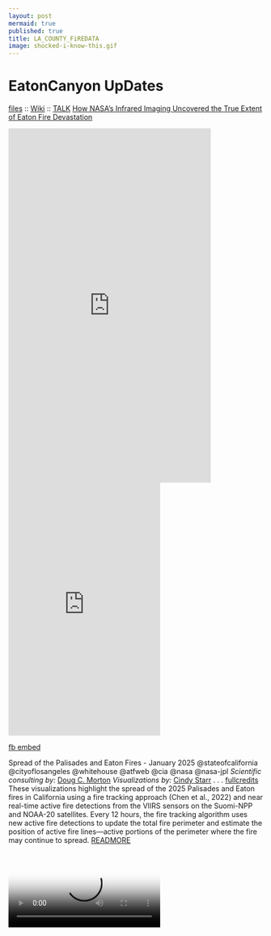 ```yaml
---
layout: post
mermaid: true
published: true
title: LA_COUNTY_FiREDATA
image: shocked-i-know-this.gif
---
```


# EatonCanyon UpDates
[files](https://archive.org/download/2marvoyagerneptune-simple-scan-station-20250703162827-19) :: [Wiki](https://en.wikipedia.org/wiki/Eaton_Fire) :: [TALK](https://en.wikipedia.org/wiki/Talk:Eaton_Fire)
[How NASA’s Infrared Imaging Uncovered the True Extent of Eaton Fire Devastation](https://scitechdaily.com/how-nasas-infrared-imaging-uncovered-the-true-extent-of-eaton-fire-devastation/)

<iframe src="https://archive.org/embed/2marvoyagerneptune-simple-scan-station-20250703162827-19" width="400" height="700" frameborder="0" webkitallowfullscreen="true" mozallowfullscreen="true" allowfullscreen></iframe>

<iframe src="https://archive.org/embed/USGSWATERDASHBOARDDEMO" width="300" height="500" frameborder="0" webkitallowfullscreen="true" mozallowfullscreen="true" allowfullscreen></iframe>




<iframe src="https://www.facebook.com/plugins/post.php?href=https%3A%2F%2Fwww.facebook.com%2Fpermalink.php%3Fstory_fbid%3Dpfbid02Su8ce8TuCwT7VqN5pYmHr62xwkpw7jc6KcvDtbdanK21ZeJ8GY6uXy1YSkwcCBbvl%26id%3D100084464911565&show_text=true&width=500" width="500" height="0" style="border:none;overflow:hidden" scrolling="no" frameborder="0" allowfullscreen="true" allow="autoplay; clipboard-write; encrypted-media; picture-in-picture; web-share"></iframe>

[fb embed](https://developers.facebook.com/docs/plugins/embedded-posts/?prefill_href=https%3A%2F%2Fwww.facebook.com%2Fpermalink.php%3Fstory_fbid%3Dpfbid02Su8ce8TuCwT7VqN5pYmHr62xwkpw7jc6KcvDtbdanK21ZeJ8GY6uXy1YSkwcCBbvl%26id%3D100084464911565#code-generator)

Spread of the Palisades and Eaton Fires - January 2025 
@stateofcalifornia @cityoflosangeles @whitehouse @atfweb @cia @nasa @nasa-jpl
_Scientific consulting by:_ [Doug C. Morton](https://svs.gsfc.nasa.gov/search/?people=Doug%20C.%20Morton)
 _Visualizations by:_ [Cindy Starr](https://svs.gsfc.nasa.gov/search/?people=Cindy%20Starr) . . . [fullcredits](https://svs.gsfc.nasa.gov/5558/#section_credits)
These visualizations highlight the spread of the 2025 Palisades and Eaton fires in California using a fire tracking approach (Chen et al., 2022) and near real-time active fire detections from the VIIRS sensors on the Suomi-NPP and NOAA-20 satellites. Every 12 hours, the fire tracking algorithm uses new active fire detections to update the total fire perimeter and estimate the position of active fire lines—active portions of the perimeter where the fire may continue to spread. [READMORE](https://svs.gsfc.nasa.gov/5558/) 

<video  controls poster="https://svs.gsfc.nasa.gov/vis/a000000/a005500/a005558/fire_spread_LA_only_2025_v52_2025-06-15_2314.02652.png">
  <source src="https://svs.gsfc.nasa.gov/vis/a000000/a005500/a005558/LAfiresBeauty_3820x1080p30.mp4" type="video/mp4" />
  
  Your browser does not support the video tag.
</video>

<video  controls poster="https://svs.gsfc.nasa.gov/vis/a000000/a005500/a005558/fire_spread_LA_only_2025_v52_2025-06-15_2314.02652.png">
  <source src="https://svs.gsfc.nasa.gov/vis/a000000/a005500/a005558/fire_spread_LA_only_2025_v52_2025-06-15_2314_1080p30.mp4" type="video/mp4" />
  
  Your browser does not support the video tag.
</video>


 <div class="tumblr-post" data-href="https://embed.tumblr.com/embed/post/w1-4nQbFNq_M02iOR1eYKg/789706425864716288" data-did="34b2532ae43c6e4a6d57b4dfc8c1506c69e64205"><a href="https://rashardmro.tumblr.com/post/789706425864716288/mapping-files-and-data-download-redistricting">https://rashardmro.tumblr.com/post/789706425864716288/mapping-files-and-data-download-redistricting</a></div>  <script async src="https://assets.tumblr.com/post.js"></script>

The Spread of the Palisades Fire

<video  controls poster="https://svs.gsfc.nasa.gov/vis/a000000/a005500/a005558/fire_spread_LA_only_2025_v52_Palisades_2025-06-15_1227.04200.png">
  <source src="https://svs.gsfc.nasa.gov/vis/a000000/a005500/a005558/fire_spread_LA_only_2025_v52_Palisades_2025-06-15_1227_1080p30.mp4" type="video/mp4" />
  
  Your browser does not support the video tag.
</video>

The Spread of the Eaton Fire

<video  controls poster="https://svs.gsfc.nasa.gov/vis/a000000/a005500/a005558/fire_spread_LA_only_2025_v54_Eaton_2025-06-15_2242.06200.png">
  <source src="https://svs.gsfc.nasa.gov/vis/a000000/a005500/a005558/fire_spread_LA_only_2025_v54_Eaton_2025-06-15_2242_1080p30.mp4" type="video/mp4" />
  
  Your browser does not support the video tag.
</video>

<img  alt="image" src="https://github.com/user-attachments/assets/e0f9bd66-7c95-4e50-baee-412c596674d6" />


<iframe src="https://www.facebook.com/plugins/post.php?href=https%3A%2F%2Fwww.facebook.com%2Fpermalink.php%3Fstory_fbid%3Dpfbid02yFbhT8ntXRoxkF61t4BXGV8CFMb4jSg2m9dWeaG9n1UnFrsveshKFDEL1xJpRBo1l%26id%3D100084464911565&show_text=true&width=500" width="500" height="500" style="border:none;overflow:hidden" scrolling="no" frameborder="0" allowfullscreen="true" allow="autoplay; clipboard-write; encrypted-media; picture-in-picture; web-share"></iframe>




# OLDTWEET [JAN2025]()
<img  alt="image" src="https://github.com/user-attachments/assets/e86c84ad-05ce-4761-a47e-7203865acbaf" />
Due to wildfire evacuations, the Lab is closed, except for emergency personnel. No fire damage has been reported. Follow updates at [http://emergency.jpl.nasa.gov](http://emergency.jpl.nasa.gov) 

Thanks to everyone for the concern for our center, but more importantly, for our colleagues and neighbors. Stay safe, LA.
[RelatedTweet](https://x.com/NASAJPL/status/1877088825383460977)

<img  alt="image" src="https://github.com/user-attachments/assets/db4a865f-3a27-4bd5-89e9-0548a554ae2a" />

[RelatedTweet](https://x.com/NASAJPL/status/1878544006293979183)


# Altadena Community Meeting - June 23, 2025
<iframe width="560" height="315" src="https://www.youtube.com/embed/MJ2f8nb_J5w?si=8cgfiFw40ZIstVzQ" title="YouTube video player" frameborder="0" allow="accelerometer; autoplay; clipboard-write; encrypted-media; gyroscope; picture-in-picture; web-share" referrerpolicy="strict-origin-when-cross-origin" allowfullscreen></iframe>

@datadesk do you work for @nooa or @nasa @nasa-jpl @whitehouse or are you [repackaging](https://www.nasa.gov/nasa-brand-center/brand-guidelines/) the [data](https://www.cia.gov/readingroom/home) im not meddling, i just dont want to talk to strangers irl... -[rashard](https://rashardmro.github.io/mybinder/)
[datadesk/nasa-wildfires - https://palewi.re/docs/nasa-wildfires/](https://palewi.re/docs/nasa-wildfires/) Download wildfire hotspots detected by NASA satellites and the Fire Information for Resource Management System (FIRMS) [@noaa -wildfires](https://github.com/datadesk/noaa-wildfires) [https://github.com/`your_account_name/yourfork.git ](https://github.com/moonlover404/nasa-wildfires.git) + 
= [![Binder](https://mybinder.org/badge_logo.svg)](https://mybinder.org/v2/gh/ThakaRashard/rashardmro.git/HEAD) <~ your files inside! Thats [MyBinder](https://rashardmro.github.io/mybinder/) [https://mybinder.org/](https://mybinder.org/)
![image](https://github.com/user-attachments/assets/e5e20877-7f94-443e-b786-6856ae75c4d4)
![MyBinder](https://mybinder.org/static/logo.svg?v=fe52c40adc69454ba7536393f76ebd715e5fb75f5feafe16a27c47483eabf3311c14ed9fda905c49915d6dbf369ae68fb855a40dd05489a7b9542a9ee532e92b)


![ECOSTRESS_LOGO](https://ecostress.jpl.nasa.gov/logo.png)
 NASA's Jet Propulsion Laboratory manages the [EcoStress](https://x.com/RicoThaka/status/1882206772829766132) mission for the Earth Science Division in the Science MissionDirectorate at NASA Headquarters in Washington
![ECOSTRESS](https://ecostress.jpl.nasa.gov/downloads/gallery/wildfire/00134_Wildfire_LA_area.png)
[JPL Fire Victim interview](https://youtu.be/HrJl3sBOUo4?si=RxPGyj7hfKLXQepA)

[Kenneth Fire](https://x.com/thakasartu/status/1878981359525650928)

![AViRis](https://photojournal.jpl.nasa.gov/jpegMod/PIA11243_modest.jpg)

[Bass fires the L.A. fire chief, but her own smoldering political crisis is far from over @datadesk](https://www.latimes.com/california/story/2025-02-21/bass-fires-the-l-a-fure-chief-but-her-own-smoldering-political-crisis-is-far-from-over) [LA Mayor Karen Bass facing recall effort over handling of Palisades Fire](https://abc7.com/post/los-angeles-mayor-karen-bass-facing-recall-effort-handling-palisades-fire/16011643/)

![GAvin NEWSOM](https://pbs.twimg.com/media/GkhrgsCXcAAMsGx?format=jpg&name=medium)
California Gov Gavin Newsom has asked Congress to approve nearly $40 bn in aid to help LA recover from Jan’s devastating wildfires. Estimates of the Total economic loss from firestorm have been estimated to surpass $250 bn [The South Asian Times on X](https://x.com/TheSATimes/status/1893882483772358798) [WorldWideWeb-The SouthAsianTimes](https://www.thesouthasiantimes.info/)
[Mountains On Fire - CALiFORNiA 2025](https://x.com/selamolurm/status/1884319173649785335) [Video of #mandevillecanyon Jan31](https://x.com/BobRusbuldt/status/1885347275615944973)

---



[JRE SUSPICIOUS Apollo 11 Post Flight Press Conference](https://youtu.be/YymcF6gDd28?si=YNRP198kJF8hpy4f) [Apollo 11 Press Conference](https://www.youtube.com/watch?v=BI_ZehPOMwI) [APOLLO 10 MISSION "GREEN LIGHT FOR A LUNAR LANDING" 1969 NASA FILM 42864](https://www.youtube.com/watch?v=CNNsIok9BEo) [1966 MIT TV SHOW "SCIENCE REPORTER" RETURNING FROM THE MOON APOLLO PROGRAM 77454](https://www.youtube.com/watch?v=Nl8t-sUFuVM) [LANGLEY Impact Basin (Building 1192)](https://www.nasa.gov/centers-and-facilities/langley/impact-basin-building-1192/)

[wiki](https://en.wikipedia.org/wiki/Apollo_program)

@blackgirlscode
Sim City 2000
<iframe src="https://archive.org/embed/psx_simcit2k" width="560" height="384" frameborder="0" webkitallowfullscreen="true" mozallowfullscreen="true" allowfullscreen></iframe>

<img src="https://mayor.lacity.gov/sites/g/files/wph2066/files/styles/large_hero_image_192_53_992x274_/public/2022-12/52538848189_f852a5947e_o.jpg.webp?itok=MTOI3GWmg" alt="KAren Bass"/>
[Los Angeles City Hall - https://waterandpower.org/](https://waterandpower.org/Museum2/Los_Angeles_City_Hall_1928.html)
Los Angeles City Hall is one of the most iconic buildings in America; some say, the world. A bold symbol of the ambition of America and its people, City Hall graces California as one of its most enduring landmarks. [Related - DNS](https://x.com/MooNLOVER404/status/1822009495826133056)
![cityhall](https://waterandpower.org/Historical_DWP_Photo_Collection_LA_Public_Library/City_Hall_1927.jpg)
![cityhall](https://waterandpower.org/7%20Historic%20Photos%207/City_Hall_Cornerstone_2015.jpg)
<blockquote class="twitter-tweet"><p lang="en" dir="ltr"><a href="https://t.co/yRYjz7ac5K">https://t.co/yRYjz7ac5K</a> <a href="https://twitter.com/SpaceForceDoD?ref_src=twsrc%5Etfw">@SpaceForceDoD</a> <a href="https://twitter.com/hashtag/HappyEaster2025?src=hash&amp;ref_src=twsrc%5Etfw">#HappyEaster2025</a> <a href="https://twitter.com/Normani?ref_src=twsrc%5Etfw">@normani</a> <a href="https://twitter.com/BlackGirlsCode?ref_src=twsrc%5Etfw">@BlackGirlsCode</a> <a href="https://twitter.com/USSF_SSC?ref_src=twsrc%5Etfw">@USSF_SSC</a> <a href="https://t.co/i14IpyLUXk">https://t.co/i14IpyLUXk</a> <a href="https://t.co/FjwlsLQ5TT">https://t.co/FjwlsLQ5TT</a> <a href="https://twitter.com/_FloMilli?ref_src=twsrc%5Etfw">@_FloMilli</a> <a href="https://twitter.com/NASAJPL?ref_src=twsrc%5Etfw">@NASAJPL</a> <a href="https://twitter.com/LACityView35?ref_src=twsrc%5Etfw">@LACityView35</a> lets correct annie, it&#39;s old 1937 <a href="https://twitter.com/LACo_DPSS?ref_src=twsrc%5Etfw">@LACo_DPSS</a> <a href="https://twitter.com/hot1079atl?ref_src=twsrc%5Etfw">@hot1079atl</a> <a href="https://t.co/a2gsaDa22N">pic.twitter.com/a2gsaDa22N</a></p>&mdash; ricoThaka (@RicoThaka) <a href="https://twitter.com/RicoThaka/status/1913702406631899203?ref_src=twsrc%5Etfw">April 19, 2025</a></blockquote> <script async src="https://platform.twitter.com/widgets.js" charset="utf-8"></script>
![LAMBO-BARBZ](https://pbs.twimg.com/media/GhHpnQoXgAAXH2y?format=jpg&name=large)

<blockquote class="twitter-tweet" data-media-max-width="560"><p lang="en" dir="ltr"><a href="https://twitter.com/hashtag/GM?src=hash&amp;ref_src=twsrc%5Etfw">#GM</a> <a href="https://twitter.com/NASAJPL?ref_src=twsrc%5Etfw">@NASAJPL</a> <a href="https://twitter.com/CAL_FIRE?ref_src=twsrc%5Etfw">@CAL_FIRE</a> <a href="https://twitter.com/LACityCouncil?ref_src=twsrc%5Etfw">@LACityCouncil</a> <a href="https://twitter.com/LADWP?ref_src=twsrc%5Etfw">@LADWP</a> , <a href="https://twitter.com/ISS_Research?ref_src=twsrc%5Etfw">@ISS_Research</a> is telling us we have <a href="https://twitter.com/hashtag/PalisadesFire?src=hash&amp;ref_src=twsrc%5Etfw">#PalisadesFire</a> ! <a href="https://twitter.com/hashtag/morninBae?src=hash&amp;ref_src=twsrc%5Etfw">#morninBae</a> <a href="https://twitter.com/Normani?ref_src=twsrc%5Etfw">@normani</a> the shitty film crew left a light shining like <a href="https://twitter.com/hashtag/AlBundyShoW?src=hash&amp;ref_src=twsrc%5Etfw">#AlBundyShoW</a><br> <a href="https://twitter.com/Latto?ref_src=twsrc%5Etfw">@latto</a>! <a href="https://twitter.com/LAFD?ref_src=twsrc%5Etfw">@lafd</a><br> <a href="https://t.co/R4H8mOPoPs">https://t.co/R4H8mOPoPs</a>: <a href="https://t.co/9S5ds0CTp9">pic.twitter.com/9S5ds0CTp9</a></p>&mdash; ricoThaka (@RicoThaka) <a href="https://twitter.com/RicoThaka/status/1889325018687099339?ref_src=twsrc%5Etfw">February 11, 2025</a></blockquote> <script async src="https://platform.twitter.com/widgets.js" charset="utf-8"></script>
[OrginTwT](https://x.com/PribicevicU/status/1878539382887428451)
![RED_EYE_MOB](https://pbs.twimg.com/media/GhCM6FcbgAAEZrw?format=jpg&name=large)
[RelatedTweet](https://x.com/RicoThaka/status/1878152678494089716)
![wfh](https://pbs.twimg.com/media/GgvLKJobsAAnos3?format=jpg&name=large)
[Palisade](https://x.com/RicoThaka/status/1876817416170127696)
[NASASPORT](https://x.com/RicoThaka/status/1876831935328100762)
[Maps](https://x.com/RicoThaka/status/1887580496147976686)

![EATON CANYON FiRMS TiMEBASED](https://pbs.twimg.com/media/Gg4PJykaMAAA5tg?format=jpg&name=large)
![NYtimesjan92025](https://pbs.twimg.com/media/GhSTLeOaoAANDoB?format=png&name=4096x4096)
![SANTAMONiCA](https://pbs.twimg.com/media/GguVa4Aa0AAM_4r?format=jpg&name=large) [photoG - @yesmam47 on X](https://x.com/yesmam47/status/1876758277637165094) [TiMEBASED](https://x.com/RicoThaka/status/1877455333557187005)
![EATONCANYON](https://pbs.twimg.com/media/GhR9ohKbgAAWX35?format=jpg&name=large)
[Global Human Built-up And Settlement Extent (HBASE) Dataset From Landsat](https://www.earthdata.nasa.gov/data/catalog/sedac-ciesin-sedac-ulandsat-hbase-v1-1.00)
[EatonCanyonFam](https://x.com/OC_Scanner/status/1878298424417689892)
![JPL_EVACUATiON](https://pbs.twimg.com/media/GhSTNU5bsAAlbSd?format=png&name=small)
[Rashards Fire Report from the wildFire era 2025](https://x.com/RicoThaka/status/1881776470907076747)
![RASHARD](https://pbs.twimg.com/media/GhmX2EaaQAA7sTN?format=jpg&name=large)
![LAtimes](https://pbs.twimg.com/media/GhSTKXibYAA0Wz3?format=png&name=4096x4096) [Related](https://x.com/RicoThaka/status/1879288922599231571) [MEETiNG](https://x.com/RicoThaka/status/1879252141736702153)
![Palisades](https://pbs.twimg.com/media/Ggv0mFyXEAA0gs-?format=jpg&name=medium)

photo -[@JackQuillinTV](https://x.com/JackQuillinTV)

![PALiSADES_AREA](https://pbs.twimg.com/media/GjEDTfUbsAAmo3X?format=jpg&name=large) [RelatedTweet-BLACKBARBiES](https://x.com/RicoThaka/status/1887293510275244375)
![NOAA](https://pbs.twimg.com/media/GhRxnXkbEAAWXiS?format=jpg&name=large)


![DroughtMon](https://pbs.twimg.com/media/GiWG1hjbMAA55ug?format=jpg&name=large)
[DroughtMonitor](https://x.com/RicoThaka/status/1884060535731486825) [Current_MAP](https://droughtmonitor.unl.edu/CurrentMap.aspx) [BLOCKERS](https://x.com/RicoThaka/status/1894472734186639522) [feral cows](https://x.com/RicoThaka/status/1886555588576076209)

![DNS FORWARDiNG Between FiRMS and @google earth broken from LAPL @nasa-jpl @nasa](https://pbs.twimg.com/media/GmlWQ3naEAMkbz5?format=jpg&name=large)
[DNS FORWARDiNG Between FiRMS and @google earth broken from LAPL @nasa-jpl @nasa](https://x.com/RicoThaka/status/1903147179067515303)

![CURRENT_FiRE @cityoflosangeles @nasa-jpl](https://pbs.twimg.com/media/GmlYGUraEAEqqUG?format=jpg&name=large)

[TroubleShooting Smoke Mar21 @cityoflosangles](https://x.com/RicoThaka/status/1903149248595759418) [GoogleEarth](https://x.com/RicoThaka/status/1903147179067515303) [I smelled the smoke first getting off the metro at CivicCenter](https://x.com/RicoThaka/status/1903149248595759418)


# [Los Angeles Fires](https://www.earthdata.nasa.gov/news/worldview-image-archive/wildfires-los-angeles-california) : [Palisades](https://www.earthdata.nasa.gov/news/worldview-image-archive/palisades-eaton-fires-los-angeles-california) : [Pepperdine](https://emergency.pepperdine.edu/)
![AViRiS](https://avirisng.jpl.nasa.gov/img/banner130213.png)

[FLiGHTLiNES.CSV](https://raw.githubusercontent.com/ricoThaka/rashardmro/refs/heads/master/assets/aVIRIS_Flight_Lines.csv) [Coast](https://github.com/ricoThaka/rashardmro/blob/master/assets/pl0ts/AV320250123t202047_006_L1B_RDN_3f4aef90_RDN_BROWSE.jpg) [![Twitter Follow](https://img.shields.io/badge/Social-@MAyorOfLA__-blue?style=social&logo=X)](https://twitter.com/@MayorOfLA) [![Twitter Follow](https://img.shields.io/badge/Social-@RepKarenBass__-blue?style=social&logo=X)](https://twitter.com/@RepKarenBass) [Commit 4a8760a](https://github.com/ricoThaka/rashardmro/commit/4a8760a2245ffc36f81b8b052a70d21690c16d9a) [![Twitter Follow](https://img.shields.io/badge/Social-@LaurieofMars__-blue?style=social&logo=X)](https://twitter.com/@LaurieofMars)

<blockquote class="twitter-tweet"><p lang="qme" dir="ltr"><a href="https://twitter.com/hashtag/elnino?src=hash&amp;ref_src=twsrc%5Etfw">#elnino</a> <a href="https://twitter.com/RepKarenBass?ref_src=twsrc%5Etfw">@RepKarenBass</a> <a href="https://twitter.com/RealHWAtlanta?ref_src=twsrc%5Etfw">@RealHWAtlanta</a> <a href="https://twitter.com/realDonaldTrump?ref_src=twsrc%5Etfw">@realDonaldTrump</a> <a href="https://twitter.com/Normani?ref_src=twsrc%5Etfw">@normani</a> <a href="https://t.co/JXuedfs2zJ">pic.twitter.com/JXuedfs2zJ</a></p>&mdash; ThakaSartu KellySelassie (@thakasartu) <a href="https://twitter.com/thakasartu/status/1884810330934771866?ref_src=twsrc%5Etfw">January 30, 2025</a></blockquote> <script async src="https://platform.twitter.com/widgets.js" charset="utf-8"></script>

![Rashard](https://pbs.twimg.com/media/GkrAO5JaAAAQahn?format=jpg&name=large)
![HollywoodResivior](https://pbs.twimg.com/media/GkrAkPQXgAA8Q1k?format=jpg&name=large)  [ClimateData - CityCouncil](https://x.com/RicoThaka/status/1884072845669720087) [Global Sulfur Dioxide Monitoring Home Page](https://so2.gsfc.nasa.gov/) [WaterDashBoard](https://x.com/RicoThaka/status/1883948282130620449)

# Nitrogen Dioxide over the Continental US and Los Angeles

 Upon zooming into [Southern California](https://www.ca.gov/), finer details of pollution gradients are clearly visible over the [Los Angeles](https://lacounty.gov/)/[San Diego](https://www.sandiegocounty.gov/) region. Here the concentration of [NO2](https://so2.gsfc.nasa.gov/no2/no2_index.html) is shown in shades of light blue to dark pink/purple indicating values ranging from low to high [by CindyStarr](https://svs.gsfc.nasa.gov/search/?people=Cindy%20Starr)
 [Global Nitrogen Dioxide Monitoring Home Page](https://so2.gsfc.nasa.gov/no2/no2_index.html) @nasa @nasa-jpl @blackgirlscode @normani hi 


<video  controls poster="https://svs.gsfc.nasa.gov/vis/a000000/a005100/a005132/CONUS_LA_NO2_comp_v0086.03000_print.jpg">
  <source src="https://svs.gsfc.nasa.gov/vis/a000000/a005100/a005132/CONUS_LA_NO2_comp_v0086_1080p60.mp4" type="video/mp4" />
  
  Your browser does not support the video tag.
</video>

# 2009 Fire
![2009](https://eoimages.gsfc.nasa.gov/images/imagerecords/40000/40110/lafires_ali_2009246_swir.jpg)

# Reductions in Pollution Associated with Decreased Fossil Fuel Use Resulting from COVID-19 Mitigation
**Released** Friday, April 24, 2020
>Written by: [Bryan Duncan](https://svs.gsfc.nasa.gov/search/?people=Bryan%20Duncan)
Over the past several weeks, the United States has seen significant reductions in air pollution over its major metropolitan areas. Similar reductions in air pollution have been observed in other regions of the world. [READMORE **Released** Friday, April 24, 2020](https://svs.gsfc.nasa.gov/4810/#media_group_320045)
![LOS ANGELES](https://svs.gsfc.nasa.gov/vis/a000000/a004800/a004810/no2-LA.gif)
![CALiFORNiA](https://svs.gsfc.nasa.gov/vis/a000000/a004800/a004810/los_angeles_w_cities_2015_2019_print.jpg)


![Georgia](https://svs.gsfc.nasa.gov/vis/a000000/a004800/a004810/SE_image_2015_2019_w_cities_print.jpg)
![molecul;es](https://svs.gsfc.nasa.gov/vis/a000000/a004800/a004810/cbar_NO2_2019_white_text.png)
![DroughtMon](https://pbs.twimg.com/media/GiWG1hjbMAA55ug?format=jpg&name=large)
[RelatedTweet](https://x.com/RicoThaka/status/1884060535731486825) [DroughtMonitor - CURRENT_MAP - CLiCK HERE!](https://droughtmonitor.unl.edu/CurrentMap.aspx) [California Reservoirs Rise from Drought to Deluge](https://earthobservatory.nasa.gov/images/90062/california-reservoirs-rise-from-drought-to-deluge)

# GRACE and GRACE-FO track California's land water changes

[MAiN](https://grace.jpl.nasa.gov/resources/42/grace-and-grace-fo-track-californias-land-water-changes/) [RELATEDTWEET](https://x.com/RicoThaka/status/1882498520122548642)
<video  controls >
  <source src="https://grace.jpl.nasa.gov/rails/active_storage/blobs/redirect/eyJfcmFpbHMiOnsibWVzc2FnZSI6IkJBaHBBdFVDIiwiZXhwIjpudWxsLCJwdXIiOiJibG9iX2lkIn19--dac742eb358a1539ab5b7e1125a3bf91e5348bbc/grace_ca_water_2002-2023_seasonal_2160p.mp4?disposition=inline" type="video/mp4" />
  
  Your browser does not support the video tag.
</video>


NASA’s Gravity Recovery and Climate Experiment (GRACE, 2002 - 2017) mission, and its successor GRACE Follow-On (launched in 2018), map month-to-month changes in Earth's gravity field resulting from the movement of mass, such as water, near the surface of the planet. This animation shows how the total amount of water (snow, surface water, soil moisture, and groundwater) varies in space and time, with the passage of dry seasons and wet seasons as well as with flooding, drought, and transport due to water management. Blue colors represent wetter than average conditions (relative to 2004-2010), while red colors represent drier than average conditions. The yellow line in the graph on the left shows the evolution of the long-term inter-annual variations for the area outlined in yellow on the map (note: the average seasonal cycle has been removed).

The [Sacramento](https://earthobservatory.nasa.gov/images/8235/sacramento-san-joaquin-river-delta) and [San Joaquin River](https://www.jpl.nasa.gov/images/pia24691-sacramento-san-joaquin-river-delta-ca/) [basins](https://eoimages.gsfc.nasa.gov/images/imagerecords/8000/8235/sacramento_ast_2006120_lrg.jpg) are outlined [in](https://grace.jpl.nasa.gov/resources/21/occultmov/) yellow, and rivers and tributaries are shown as blue lines. The basins include California's Central Valley, the most productive agricultural region in the U.S. Repeated drought conditions and increased water use in California have led to a long-term decline of terrestrial water, interspersed with above-average precipitation periods (e.g., 2015/2016, 2022/2023) that have allowed some recovery of the land water storage.

Credit
NASA / JPL

![ASTER](https://d2pn8kiwq2w21t.cloudfront.net/original_images/jpegPIA24691.jpg)

# Science On a Sphere: 4 Years of Biosphere
[RelatedTweet](https://x.com/RicoThaka/status/1884022696700436660)
By monitoring the color of reflected light via satellite, scientists can determine how successfully plant life is photosynthesizing. A measurement of photosynthesis is essentially a measurement of successful growth, and growth means successful use of ambient carbon. This data visualization represents four years' worth of data taken primarily by Suomi NPP/VIIRS satellite sensors, showing the abundance of life both on land and in the sea[READMORE](https://svs.gsfc.nasa.gov/5474/)
![OceanChlorophyll](https://svs.gsfc.nasa.gov/vis/a000000/a005400/a005474/ndvi_cbar.png)

<video  controls >
  <source src="https://svs.gsfc.nasa.gov/vis/a000000/a005400/a005474/bio4sos.4096x2048p30.mp4" type="video/mp4" />
  
  Your browser does not support the video tag.
</video>

![OceanChlorophyll](https://svs.gsfc.nasa.gov/vis/a000000/a005400/a005474/chloro_cbar.png)
![OceanChlorophyll](https://svs.gsfc.nasa.gov/vis/a000000/a005400/a005474/ndvi_cbar.png)


[Levee Break Floods Central California](https://earthobservatory.nasa.gov/images/13298/levee-break-floods-central-california)


![Earth](https://pbs.twimg.com/media/GiF1j4uaUAAqBSc?format=jpg&name=large)
[Related](https://x.com/BubbleGumPop626/status/1882915417666290042)

<figure itemscope itemtype="https://schema.org/AudioObject">
  <figcaption>Babylon:OUTKAST_ATLiens</figcaption>
  <audio controls src="https://archive.org/download/outkast-atliens-25th-anniversary-edition-flac-24-bits/OutKast%20-%20ATLiens%20-%2008%20-%20Babylon.mp3"  itemprop="contentUrl"></audio>
  <a href="https://archive.org/download/outkast-atliens-25th-anniversary-edition-flac-24-bits/OutKast%20-%20ATLiens%20-%2008%20-%20Babylon.mp3"> Download audio </a>
</figure>


## Gavin NEwsome
I left a tweet on your housefloor meeting
@usepa @nasa-jpl @usgs
[EPA + WATER MAPS](https://x.com/RicoThaka/status/1899968630051529095)
[NASA WORLDViEW Mar12](https://worldview.earthdata.nasa.gov/?v=-108.67498553654347,29.40467230386723,-89.94642757561788,47.84059654665336&l=Reference_Labels_15m(hidden),Reference_Features_15m(hidden),Coastlines_15m,GEDI_ISS_L4B_Aboveground_Biomass_Density_Mean_201904-202303,GRanD_Reservoirs,GRanD_Dams,GPW_Population_Density_2020,NLDAS_Underground_Soil_Moisture_Noah_Monthly,VIIRS_NOAA21_CorrectedReflectance_TrueColor(hidden),VIIRS_NOAA20_CorrectedReflectance_TrueColor(hidden),VIIRS_SNPP_CorrectedReflectance_TrueColor(hidden),MODIS_Aqua_CorrectedReflectance_TrueColor(hidden),MODIS_Terra_CorrectedReflectance_TrueColor&lg=true&t=2025-03-12-T02%3A00%3A00Z) [USGS WATERDASHBOARD Mar12]( https://dashboard.waterdata.usgs.gov/app/nwd/en/?aoi=bbox-%5B-126.69685%2C31.30147%2C-105.23208%2C45.09775%5D&view=%7B%22basemap%22%3A%22EsriTopo%22%2C%22bounds%22%3A%22-126.69684569833673%2C31.30146630051917%2C-105.23207548532075%2C45.097750382926904%22%2C%22insetMap%22%3Afalse%2C%22panel%22%3A%7B%22id%22%3A%22ViewerLayers%22%2C%22open%22%3Afalse%2C%22checkbox%22%3A%220%2C9%2C10%2C11%2C17%2C18%2C19%2C20%2C21%2C22%2C23%22%2C%22range%22%3A%220%3A1.0%2C1%3A1.0%2C2%3A1.0%2C3%3A1.0%2C4%3A1.0%2C5%3A1.0%2C6%3A1.0%2C7%3A1.0%2C8%3A0.8%2C9%3A0.3%2C10%3A0.5%2C11%3A0.5%2C12%3A0.5%2C13%3A0.5%2C14%3A0.5%2C15%3A0.5%2C16%3A0.5%2C17%3A1.0%2C18%3A1.0%2C19%3A1.0%2C20%3A1.0%22%2C%22select%22%3A%220%3A0%2C1%3A0%2C2%3A0%2C3%3A0%2C4%3A0%2C5%3A0%2C6%3A0%2C7%3A0%2C8%3A0%2C9%3A2%2C10%3A0%2C11%3A2%2C12%3A0%2C13%3A0%2C14%3A0%2C15%3A0%2C16%3A0%2C17%3A0%2C18%3A0%2C19%3A0%22%7D%7D )
![USGS and WorldView](https://pbs.twimg.com/media/Gl4LZQBbYAIVttZ?format=jpg&name=large)

# A Small Blue-Gray Marble
A digital camera on the Blue Ghost lander looked back at Earth and captured this ethereal image. - [NASA VisiBLEEARTH](https://visibleearth.nasa.gov/images/154032/a-small-blue-gray-marble/154036w) [FireFlyAeroSpace](https://fireflyspace.com/)

![LEXi](https://eoimages.gsfc.nasa.gov/images/imagerecords/154000/154032/blueghost_lexi.jpg)


[Related](https://x.com/BubbleGumPop510/status/1897658348381843945) [Ocean](https://x.com/BubbleGumPop510/status/1897656462517702742) [FAM](https://x.com/RicoThaka/status/1897119122368159837) [EuropaClipper](https://x.com/RicoThaka/status/1899614463617269950) [Elon death graff](https://x.com/RicoThaka/status/1899611942429569338) [more](https://x.com/RicoThaka/status/1899611146753359881)

![firms la](https://pbs.twimg.com/media/GmlX5A4bkAA6_gd?format=jpg&name=large)

![WorldView_LA](https://pbs.twimg.com/media/Gjn6wpkasAAH_xD?format=jpg&name=large)

![ECOSTRESS_LOGO](https://ecostress.jpl.nasa.gov/logo.png)
 NASA's Jet Propulsion Laboratory manages the [EcoStress](https://x.com/RicoThaka/status/1882206772829766132) mission for the Earth Science Division in the Science MissionDirectorate at NASA Headquarters in Washington
![ECOSTRESS](https://ecostress.jpl.nasa.gov/downloads/gallery/wildfire/00134_Wildfire_LA_area.png)
[JPL Fire Victim interview](https://youtu.be/HrJl3sBOUo4?si=RxPGyj7hfKLXQepA)

[Kenneth Fire](https://x.com/thakasartu/status/1878981359525650928)


[Water-HOLLYWOOD_RESiViOR](https://x.com/RicoThaka/status/1894538435429634256)
![TheWave JAn92025](https://pbs.twimg.com/media/GhSTJruasAAKFpe?format=png&name=4096x4096)

<blockquote class="twitter-tweet" data-media-max-width="560"><p lang="en" dir="ltr">🇺🇸 <a href="https://twitter.com/hashtag/LAFires?src=hash&amp;ref_src=twsrc%5Etfw">#LAFires</a> <a href="https://twitter.com/hashtag/CaliforniaFires?src=hash&amp;ref_src=twsrc%5Etfw">#CaliforniaFires</a> <a href="https://twitter.com/hashtag/Arson?src=hash&amp;ref_src=twsrc%5Etfw">#Arson</a> <a href="https://twitter.com/hashtag/DEW?src=hash&amp;ref_src=twsrc%5Etfw">#DEW</a> <a href="https://twitter.com/hashtag/LandGrab?src=hash&amp;ref_src=twsrc%5Etfw">#LandGrab</a> <a href="https://twitter.com/hashtag/DirectedEnergyWeapons?src=hash&amp;ref_src=twsrc%5Etfw">#DirectedEnergyWeapons</a> <a href="https://twitter.com/hashtag/WildFires?src=hash&amp;ref_src=twsrc%5Etfw">#WildFires</a> <a href="https://twitter.com/hashtag/PalisadesFire?src=hash&amp;ref_src=twsrc%5Etfw">#PalisadesFire</a> <a href="https://twitter.com/hashtag/LosAngelesFires?src=hash&amp;ref_src=twsrc%5Etfw">#LosAngelesFires</a> <a href="https://twitter.com/hashtag/California?src=hash&amp;ref_src=twsrc%5Etfw">#California</a> <a href="https://twitter.com/hashtag/LosAngeles?src=hash&amp;ref_src=twsrc%5Etfw">#LosAngeles</a> <a href="https://twitter.com/hashtag/Malibu?src=hash&amp;ref_src=twsrc%5Etfw">#Malibu</a> <a href="https://twitter.com/hashtag/SmartCity?src=hash&amp;ref_src=twsrc%5Etfw">#SmartCity</a> <a href="https://twitter.com/hashtag/Genocide?src=hash&amp;ref_src=twsrc%5Etfw">#Genocide</a> <br><br>Commie LA Mayor Karen Bass ‘Leaked Phone Call’<br><br>‘Read In Between The Lines…You Will Understand Soon <a href="https://t.co/4ruylR9J02">pic.twitter.com/4ruylR9J02</a></p>&mdash; 𝕁𝕒𝕕𝕖𝕕 (@Jaded42358177) <a href="https://twitter.com/Jaded42358177/status/1893625908436607336?ref_src=twsrc%5Etfw">February 23, 2025</a></blockquote> <script async src="https://platform.twitter.com/widgets.js" charset="utf-8"></script>

<iframe width="100%" height="300" scrolling="no" frameborder="no" allow="autoplay" src="https://w.soundcloud.com/player/?url=https%3A//api.soundcloud.com/tracks/1192830019&color=%23ff5500&auto_play=false&hide_related=false&show_comments=true&show_user=true&show_reposts=false&show_teaser=true&visual=true"></iframe><div style="font-size: 10px; color: #cccccc;line-break: anywhere;word-break: normal;overflow: hidden;white-space: nowrap;text-overflow: ellipsis; font-family: Interstate,Lucida Grande,Lucida Sans Unicode,Lucida Sans,Garuda,Verdana,Tahoma,sans-serif;font-weight: 100;"><a href="https://soundcloud.com/youngmoneybarbie" title="Nicki Minaj" target="_blank" style="color: #cccccc; text-decoration: none;">Nicki Minaj</a> · <a href="https://soundcloud.com/youngmoneybarbie/barbie-drip" title="Barbie Drip" target="_blank" style="color: #cccccc; text-decoration: none;">Barbie Drip</a></div>
<figure>
  <figcaption>Listen to Barbie Drip Nicki Minaj x:</figcaption>
  <audio controls src="https://archive.org/download/nicki-minaj-barbie-drip/Nicki%20Minaj-Barbie%20Drip.mp3"></audio>
  <a href="https://archive.org/download/nicki-minaj-barbie-drip/Nicki%20Minaj-Barbie%20Drip.mp3"> Download audio </a>
</figure>


![LAMBO-BARBZ](https://pbs.twimg.com/media/GhHpnQoXgAAXH2y?format=jpg&name=large)

[OrginTwT](https://x.com/PribicevicU/status/1878539382887428451)
![RED_EYE_MOB](https://pbs.twimg.com/media/GhCM6FcbgAAEZrw?format=jpg&name=large)
[RelatedTweet](https://x.com/RicoThaka/status/1878152678494089716)
![wfh](https://pbs.twimg.com/media/GgvLKJobsAAnos3?format=jpg&name=large)
[Palisade](https://x.com/RicoThaka/status/1876817416170127696)
[NASASPORT](https://x.com/RicoThaka/status/1876831935328100762)
[Maps](https://x.com/RicoThaka/status/1887580496147976686)

![EATON CANYON FiRMS TiMEBASED](https://pbs.twimg.com/media/Gg4PJykaMAAA5tg?format=jpg&name=large)
![NYtimesjan92025](https://pbs.twimg.com/media/GhSTLeOaoAANDoB?format=png&name=4096x4096)
![SANTAMONiCA](https://pbs.twimg.com/media/GguVa4Aa0AAM_4r?format=jpg&name=large) [photoG - @yesmam47 on X](https://x.com/yesmam47/status/1876758277637165094) [TiMEBASED](https://x.com/RicoThaka/status/1877455333557187005)
![EATONCANYON](https://pbs.twimg.com/media/GhR9ohKbgAAWX35?format=jpg&name=large)
[Global Human Built-up And Settlement Extent (HBASE) Dataset From Landsat](https://www.earthdata.nasa.gov/data/catalog/sedac-ciesin-sedac-ulandsat-hbase-v1-1.00)
[EatonCanyonFam](https://x.com/OC_Scanner/status/1878298424417689892)
![JPL_EVACUATiON](https://pbs.twimg.com/media/GhSTNU5bsAAlbSd?format=png&name=small)
[Rashards Fire Report from the wildFire era 2025](https://x.com/RicoThaka/status/1881776470907076747)
![RASHARD](https://pbs.twimg.com/media/GhmX2EaaQAA7sTN?format=jpg&name=large)
![LAtimes](https://pbs.twimg.com/media/GhSTKXibYAA0Wz3?format=png&name=4096x4096) [Related](https://x.com/RicoThaka/status/1879288922599231571) [MEETiNG](https://x.com/RicoThaka/status/1879252141736702153)
![Palisades](https://pbs.twimg.com/media/Ggv0mFyXEAA0gs-?format=jpg&name=medium)

photo -[@JackQuillinTV](https://x.com/JackQuillinTV)

![PALiSADES_AREA](https://pbs.twimg.com/media/GjEDTfUbsAAmo3X?format=jpg&name=large) [RelatedTweet-BLACKBARBiES](https://x.com/RicoThaka/status/1887293510275244375)
![NOAA](https://pbs.twimg.com/media/GhRxnXkbEAAWXiS?format=jpg&name=large)


![DroughtMon](https://pbs.twimg.com/media/GiWG1hjbMAA55ug?format=jpg&name=large)
[DroughtMonitor](https://x.com/RicoThaka/status/1884060535731486825) [Current_MAP](https://droughtmonitor.unl.edu/CurrentMap.aspx) [BLOCKERS](https://x.com/RicoThaka/status/1894472734186639522) [feral cows](https://x.com/RicoThaka/status/1886555588576076209)

![DNS FORWARDiNG Between FiRMS and @google earth broken from LAPL @nasa-jpl @nasa](https://pbs.twimg.com/media/GmlWQ3naEAMkbz5?format=jpg&name=large)
[DNS FORWARDiNG Between FiRMS and @google earth broken from LAPL @nasa-jpl @nasa](https://x.com/RicoThaka/status/1903147179067515303)

![CURRENT_FiRE @cityoflosangeles @nasa-jpl](https://pbs.twimg.com/media/GmlYGUraEAEqqUG?format=jpg&name=large)

[TroubleShooting Smoke Mar21 @cityoflosangles](https://x.com/RicoThaka/status/1903149248595759418) [GoogleEarth](https://x.com/RicoThaka/status/1903147179067515303) [I smelled the smoke first getting off the metro at CivicCenter](https://x.com/RicoThaka/status/1903149248595759418)


![firms la](https://pbs.twimg.com/media/GmlX5A4bkAA6_gd?format=jpg&name=large)

![WorldView_LA](https://pbs.twimg.com/media/Gjn6wpkasAAH_xD?format=jpg&name=large)

![ECOSTRESS_LOGO](https://ecostress.jpl.nasa.gov/logo.png)
 NASA's Jet Propulsion Laboratory manages the [EcoStress](https://x.com/RicoThaka/status/1882206772829766132) mission for the Earth Science Division in the Science MissionDirectorate at NASA Headquarters in Washington
![ECOSTRESS](https://ecostress.jpl.nasa.gov/downloads/gallery/wildfire/00134_Wildfire_LA_area.png)
[JPL Fire Victim interview](https://youtu.be/HrJl3sBOUo4?si=RxPGyj7hfKLXQepA)

[Kenneth Fire](https://x.com/thakasartu/status/1878981359525650928)

# NEws for the MAyoR 
[PIA11243: NASA's AVIRIS Instrument Sheds New Light on Southern California Wildfires](https://x.com/RicoThaka/status/1901712206443737569) [EMit DATACUBE SAMPLE](https://x.com/RicoThaka/status/1901710981929255183) [LA_PERCEPTiON](https://x.com/RicoThaka/status/1901706756587470848) [To MALE JOURNALiST TALKiNG TO Ms_BASS](https://x.com/RicoThaka/status/1901704230639214839) [Mayor_Gossip](https://x.com/RicoThaka/status/1901703421167800712) [Reddit Post NEEDS PARSing @cityoflosangeles @nasa-jpl](https://x.com/RicoThaka/status/1901702469522174261) [![Twitter Follow](https://img.shields.io/badge/Social-RepKamlagerDove__-blue?style=social&logo=X)](https://twitter.com/RepKamlagerDove) [MayorTweetReddit](https://x.com/RicoThaka/status/1901701917367251296)

![AViRis](https://photojournal.jpl.nasa.gov/jpegMod/PIA11243_modest.jpg)

[Bass fires the L.A. fire chief, but her own smoldering political crisis is far from over @datadesk](https://www.latimes.com/california/story/2025-02-21/bass-fires-the-l-a-fure-chief-but-her-own-smoldering-political-crisis-is-far-from-over) [LA Mayor Karen Bass facing recall effort over handling of Palisades Fire](https://abc7.com/post/los-angeles-mayor-karen-bass-facing-recall-effort-handling-palisades-fire/16011643/)

# Live Cams : CAlifornia
[Moving Mountains Livestream](https://www.metabolicstudio.org/live-streaming)
[🔴 Venice V Hotel Live · Beach Live Camera · Los Angeles Live Stream](https://www.youtube.com/watch?v=3LXQWU67Ufk)
[Webcams - Los Angeles @foxbrodcasting](https://www.fox10phoenix.com/webcams-los-angeles) @usgs @nasa @nasa-jpl 
[Webcams in LOs ANgeles - https://www.outdooractive.com/](https://www.outdooractive.com/en/webcams/los-angeles/webcams-in-los-angeles/227987193/) [LOS_ANGELES - EarthCam.COM](https://www.earthcam.com/search/ft_search.php?s1=1&term=los+angeles&x=78&y=4) [MArs Perception](https://x.com/RicoThaka/status/1886911203743842619)

# LA _River
[FullSet](https://www.loc.gov/resource/hhh.ca2896.photos/?sp=1&st=gallery)

![GAvin NEWSOM](https://pbs.twimg.com/media/GkhrgsCXcAAMsGx?format=jpg&name=medium)
California Gov Gavin Newsom has asked Congress to approve nearly $40 bn in aid to help LA recover from Jan’s devastating wildfires. Estimates of the Total economic loss from firestorm have been estimated to surpass $250 bn [The South Asian Times on X](https://x.com/TheSATimes/status/1893882483772358798) [WorldWideWeb-The SouthAsianTimes](https://www.thesouthasiantimes.info/)
[Mountains On Fire - CALiFORNiA 2025](https://x.com/selamolurm/status/1884319173649785335) [Video of #mandevillecanyon Jan31](https://x.com/BobRusbuldt/status/1885347275615944973)
![h](https://pbs.twimg.com/media/GkrAkPQXgAA8Q1k?format=jpg&name=large)


# Altadena Community Meeting - June 23, 2025
<iframe width="560" height="315" src="https://www.youtube.com/embed/MJ2f8nb_J5w?si=8cgfiFw40ZIstVzQ" title="YouTube video player" frameborder="0" allow="accelerometer; autoplay; clipboard-write; encrypted-media; gyroscope; picture-in-picture; web-share" referrerpolicy="strict-origin-when-cross-origin" allowfullscreen></iframe>

@datadesk do you work for @nooa or @nasa @nasa-jpl @whitehouse or are you [repackaging](https://www.nasa.gov/nasa-brand-center/brand-guidelines/) the [data](https://www.cia.gov/readingroom/home) im not meddling, i just dont want to talk to strangers irl... -[rashard](https://rashardmro.github.io/mybinder/)
[datadesk/nasa-wildfires - https://palewi.re/docs/nasa-wildfires/](https://palewi.re/docs/nasa-wildfires/) Download wildfire hotspots detected by NASA satellites and the Fire Information for Resource Management System (FIRMS) [@noaa -wildfires](https://github.com/datadesk/noaa-wildfires) [https://github.com/`your_account_name/yourfork.git ](https://github.com/moonlover404/nasa-wildfires.git) + 
= [![Binder](https://mybinder.org/badge_logo.svg)](https://mybinder.org/v2/gh/ThakaRashard/rashardmro.git/HEAD) <~ your files inside! Thats [MyBinder](https://rashardmro.github.io/mybinder/) [https://mybinder.org/](https://mybinder.org/)
![image](https://github.com/user-attachments/assets/e5e20877-7f94-443e-b786-6856ae75c4d4)
![MyBinder](https://mybinder.org/static/logo.svg?v=fe52c40adc69454ba7536393f76ebd715e5fb75f5feafe16a27c47483eabf3311c14ed9fda905c49915d6dbf369ae68fb855a40dd05489a7b9542a9ee532e92b)



# Live Cams : CAlifornia
[Moving Mountains Livestream](https://www.metabolicstudio.org/live-streaming)
[🔴 Venice V Hotel Live · Beach Live Camera · Los Angeles Live Stream](https://www.youtube.com/watch?v=3LXQWU67Ufk)
[Webcams - Los Angeles @foxbrodcasting](https://www.fox10phoenix.com/webcams-los-angeles) @usgs @nasa @nasa-jpl 
[Webcams in LOs ANgeles - https://www.outdooractive.com/](https://www.outdooractive.com/en/webcams/los-angeles/webcams-in-los-angeles/227987193/) [LOS_ANGELES - EarthCam.COM](https://www.earthcam.com/search/ft_search.php?s1=1&term=los+angeles&x=78&y=4) [MArs Perception](https://x.com/RicoThaka/status/1886911203743842619)

<iframe src="https://archive.org/embed/136339277" width="640" height="480" frameborder="0" webkitallowfullscreen="true" mozallowfullscreen="true" allowfullscreen></iframe>

![DroughtMon](https://pbs.twimg.com/media/GiWG1hjbMAA55ug?format=jpg&name=large)
[DroughtMonitor](https://x.com/RicoThaka/status/1884060535731486825) [Current_MAP](https://droughtmonitor.unl.edu/CurrentMap.aspx) [BLOCKERS](https://x.com/RicoThaka/status/1894472734186639522) [feral cows](https://x.com/RicoThaka/status/1886555588576076209)

![DNS FORWARDiNG Between FiRMS and @google earth broken from LAPL @nasa-jpl @nasa](https://pbs.twimg.com/media/GmlWQ3naEAMkbz5?format=jpg&name=large)
[DNS FORWARDiNG Between FiRMS and @google earth broken from LAPL @nasa-jpl @nasa](https://x.com/RicoThaka/status/1903147179067515303)

![CURRENT_FiRE @cityoflosangeles @nasa-jpl](https://pbs.twimg.com/media/GmlYGUraEAEqqUG?format=jpg&name=large)

[TroubleShooting Smoke Mar21 @cityoflosangles](https://x.com/RicoThaka/status/1903149248595759418) [GoogleEarth](https://x.com/RicoThaka/status/1903147179067515303) [I smelled the smoke first getting off the metro at CivicCenter](https://x.com/RicoThaka/status/1903149248595759418)


![firms la](https://pbs.twimg.com/media/GmlX5A4bkAA6_gd?format=jpg&name=large)

![WorldView_LA](https://pbs.twimg.com/media/Gjn6wpkasAAH_xD?format=jpg&name=large)

![ECOSTRESS_LOGO](https://ecostress.jpl.nasa.gov/logo.png)
 NASA's Jet Propulsion Laboratory manages the [EcoStress](https://x.com/RicoThaka/status/1882206772829766132) mission for the Earth Science Division in the Science MissionDirectorate at NASA Headquarters in Washington
![ECOSTRESS](https://ecostress.jpl.nasa.gov/downloads/gallery/wildfire/00134_Wildfire_LA_area.png)
[JPL Fire Victim interview](https://youtu.be/HrJl3sBOUo4?si=RxPGyj7hfKLXQepA)

[Kenneth Fire](https://x.com/thakasartu/status/1878981359525650928)

# NEws for the MAyoR 
[PIA11243: NASA's AVIRIS Instrument Sheds New Light on Southern California Wildfires](https://x.com//status/1901712206443737569) [EMit DATACUBE SAMPLE](https://x.com//status/1901710981929255183) [LA_PERCEPTiON](https://x.com//status/1901706756587470848) [To MALE JOURNALiST TALKiNG TO Ms_BASS](https://x.com//status/1901704230639214839) [Mayor_Gossip](https://x.com//status/1901703421167800712) [Reddit Post NEEDS PARSing @cityoflosangeles @nasa-jpl](https://x.com//status/1901702469522174261) [![Twitter Follow](https://img.shields.io/badge/Social-RepKamlagerDove__-blue?style=social&logo=X)](https://twitter.com/RepKamlagerDove) [MayorTweetReddit](https://x.com//status/1901701917367251296)

![AViRis](https://photojournal.jpl.nasa.gov/jpegMod/PIA11243_modest.jpg)

[Bass fires the L.A. fire chief, but her own smoldering political crisis is far from over @datadesk](https://www.latimes.com/california/story/2025-02-21/bass-fires-the-l-a-fure-chief-but-her-own-smoldering-political-crisis-is-far-from-over) [LA Mayor Karen Bass facing recall effort over handling of Palisades Fire](https://abc7.com/post/los-angeles-mayor-karen-bass-facing-recall-effort-handling-palisades-fire/16011643/)



![GAvin NEWSOM](https://pbs.twimg.com/media/GkhrgsCXcAAMsGx?format=jpg&name=medium)
California Gov Gavin Newsom has asked Congress to approve nearly $40 bn in aid to help LA recover from Jan’s devastating wildfires. Estimates of the Total economic loss from firestorm have been estimated to surpass $250 bn [The South Asian Times on X](https://x.com/TheSATimes/status/1893882483772358798) [WorldWideWeb-The SouthAsianTimes](https://www.thesouthasiantimes.info/)
[Mountains On Fire - CALiFORNiA 2025](https://x.com/selamolurm/status/1884319173649785335) [Video of #mandevillecanyon Jan31](https://x.com/BobRusbuldt/status/1885347275615944973)
![h](https://pbs.twimg.com/media/GkrAkPQXgAA8Q1k?format=jpg&name=large)
[Water-HOLLYWOOD_RESiViOR](https://x.com/RicoThaka/status/1894538435429634256)
![TheWave JAn92025](https://pbs.twimg.com/media/GhSTJruasAAKFpe?format=png&name=4096x4096)

<blockquote class="twitter-tweet" data-media-max-width="560"><p lang="en" dir="ltr">🇺🇸 <a href="https://twitter.com/hashtag/LAFires?src=hash&amp;ref_src=twsrc%5Etfw">#LAFires</a> <a href="https://twitter.com/hashtag/CaliforniaFires?src=hash&amp;ref_src=twsrc%5Etfw">#CaliforniaFires</a> <a href="https://twitter.com/hashtag/Arson?src=hash&amp;ref_src=twsrc%5Etfw">#Arson</a> <a href="https://twitter.com/hashtag/DEW?src=hash&amp;ref_src=twsrc%5Etfw">#DEW</a> <a href="https://twitter.com/hashtag/LandGrab?src=hash&amp;ref_src=twsrc%5Etfw">#LandGrab</a> <a href="https://twitter.com/hashtag/DirectedEnergyWeapons?src=hash&amp;ref_src=twsrc%5Etfw">#DirectedEnergyWeapons</a> <a href="https://twitter.com/hashtag/WildFires?src=hash&amp;ref_src=twsrc%5Etfw">#WildFires</a> <a href="https://twitter.com/hashtag/PalisadesFire?src=hash&amp;ref_src=twsrc%5Etfw">#PalisadesFire</a> <a href="https://twitter.com/hashtag/LosAngelesFires?src=hash&amp;ref_src=twsrc%5Etfw">#LosAngelesFires</a> <a href="https://twitter.com/hashtag/California?src=hash&amp;ref_src=twsrc%5Etfw">#California</a> <a href="https://twitter.com/hashtag/LosAngeles?src=hash&amp;ref_src=twsrc%5Etfw">#LosAngeles</a> <a href="https://twitter.com/hashtag/Malibu?src=hash&amp;ref_src=twsrc%5Etfw">#Malibu</a> <a href="https://twitter.com/hashtag/SmartCity?src=hash&amp;ref_src=twsrc%5Etfw">#SmartCity</a> <a href="https://twitter.com/hashtag/Genocide?src=hash&amp;ref_src=twsrc%5Etfw">#Genocide</a> <br><br>Commie LA Mayor Karen Bass ‘Leaked Phone Call’<br><br>‘Read In Between The Lines…You Will Understand Soon <a href="https://t.co/4ruylR9J02">pic.twitter.com/4ruylR9J02</a></p>&mdash; 𝕁𝕒𝕕𝕖𝕕 (@Jaded42358177) <a href="https://twitter.com/Jaded42358177/status/1893625908436607336?ref_src=twsrc%5Etfw">February 23, 2025</a></blockquote> <script async src="https://platform.twitter.com/widgets.js" charset="utf-8"></script>

<iframe width="100%" height="300" scrolling="no" frameborder="no" allow="autoplay" src="https://w.soundcloud.com/player/?url=https%3A//api.soundcloud.com/tracks/1192830019&color=%23ff5500&auto_play=false&hide_related=false&show_comments=true&show_user=true&show_reposts=false&show_teaser=true&visual=true"></iframe><div style="font-size: 10px; color: #cccccc;line-break: anywhere;word-break: normal;overflow: hidden;white-space: nowrap;text-overflow: ellipsis; font-family: Interstate,Lucida Grande,Lucida Sans Unicode,Lucida Sans,Garuda,Verdana,Tahoma,sans-serif;font-weight: 100;"><a href="https://soundcloud.com/youngmoneybarbie" title="Nicki Minaj" target="_blank" style="color: #cccccc; text-decoration: none;">Nicki Minaj</a> · <a href="https://soundcloud.com/youngmoneybarbie/barbie-drip" title="Barbie Drip" target="_blank" style="color: #cccccc; text-decoration: none;">Barbie Drip</a></div>
<figure>
  <figcaption>Listen to Barbie Drip Nicki Minaj x:</figcaption>
  <audio controls src="https://archive.org/download/nicki-minaj-barbie-drip/Nicki%20Minaj-Barbie%20Drip.mp3"></audio>
  <a href="https://archive.org/download/nicki-minaj-barbie-drip/Nicki%20Minaj-Barbie%20Drip.mp3"> Download audio </a>
</figure>


![LAMBO-BARBZ](https://pbs.twimg.com/media/GhHpnQoXgAAXH2y?format=jpg&name=large)

[OrginTwT](https://x.com/PribicevicU/status/1878539382887428451)
![RED_EYE_MOB](https://pbs.twimg.com/media/GhCM6FcbgAAEZrw?format=jpg&name=large)
[RelatedTweet](https://x.com/RicoThaka/status/1878152678494089716)
![wfh](https://pbs.twimg.com/media/GgvLKJobsAAnos3?format=jpg&name=large)
[Palisade](https://x.com/RicoThaka/status/1876817416170127696)
[NASASPORT](https://x.com/RicoThaka/status/1876831935328100762)
[Maps](https://x.com/RicoThaka/status/1887580496147976686)

![EATON CANYON FiRMS TiMEBASED](https://pbs.twimg.com/media/Gg4PJykaMAAA5tg?format=jpg&name=large)
![NYtimesjan92025](https://pbs.twimg.com/media/GhSTLeOaoAANDoB?format=png&name=4096x4096)
![SANTAMONiCA](https://pbs.twimg.com/media/GguVa4Aa0AAM_4r?format=jpg&name=large) [photoG - @yesmam47 on X](https://x.com/yesmam47/status/1876758277637165094) [TiMEBASED](https://x.com/RicoThaka/status/1877455333557187005)
![EATONCANYON](https://pbs.twimg.com/media/GhR9ohKbgAAWX35?format=jpg&name=large)
[Global Human Built-up And Settlement Extent (HBASE) Dataset From Landsat](https://www.earthdata.nasa.gov/data/catalog/sedac-ciesin-sedac-ulandsat-hbase-v1-1.00)
[EatonCanyonFam](https://x.com/OC_Scanner/status/1878298424417689892)
![JPL_EVACUATiON](https://pbs.twimg.com/media/GhSTNU5bsAAlbSd?format=png&name=small)
[Rashards Fire Report from the wildFire era 2025](https://x.com/RicoThaka/status/1881776470907076747)
![RASHARD](https://pbs.twimg.com/media/GhmX2EaaQAA7sTN?format=jpg&name=large)
![LAtimes](https://pbs.twimg.com/media/GhSTKXibYAA0Wz3?format=png&name=4096x4096) [Related](https://x.com/RicoThaka/status/1879288922599231571) [MEETiNG](https://x.com/RicoThaka/status/1879252141736702153)
![Palisades](https://pbs.twimg.com/media/Ggv0mFyXEAA0gs-?format=jpg&name=medium)

photo -[@JackQuillinTV](https://x.com/JackQuillinTV)

![PALiSADES_AREA](https://pbs.twimg.com/media/GjEDTfUbsAAmo3X?format=jpg&name=large) [RelatedTweet-BLACKBARBiES](https://x.com/RicoThaka/status/1887293510275244375)
![NOAA](https://pbs.twimg.com/media/GhRxnXkbEAAWXiS?format=jpg&name=large)

